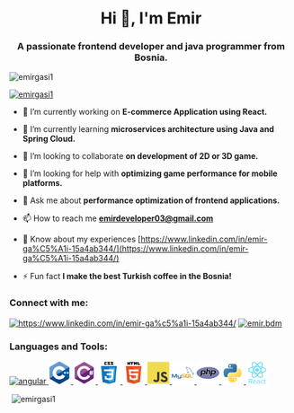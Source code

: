 <h1 align="center">Hi 👋, I'm Emir</h1>
<h3 align="center">A passionate frontend developer and java programmer from Bosnia.</h3>

<p align="left"> <img src="https://komarev.com/ghpvc/?username=emirgasi1&label=Profile%20views&color=0e75b6&style=flat" alt="emirgasi1" /> </p>

<p align="left"> <a href="https://github.com/ryo-ma/github-profile-trophy"><img src="https://github-profile-trophy.vercel.app/?username=emirgasi1" alt="emirgasi1" /></a> </p>

- 🔭 I’m currently working on **E-commerce Application using React.**

- 🌱 I’m currently learning **microservices architecture using Java and Spring Cloud.**

- 👯 I’m looking to collaborate **on development of 2D or 3D game.**

- 🤝 I’m looking for help with **optimizing game performance for mobile platforms.**

- 💬 Ask me about **performance optimization of frontend applications.**

- 📫 How to reach me **emirdeveloper03@gmail.com**

- 📄 Know about my experiences [https://www.linkedin.com/in/emir-ga%C5%A1i-15a4ab344/](https://www.linkedin.com/in/emir-ga%C5%A1i-15a4ab344/)

- ⚡ Fun fact **I make the best Turkish coffee in the Bosnia!**

<h3 align="left">Connect with me:</h3>
<p align="left">
<a href="https://linkedin.com/in/https://www.linkedin.com/in/emir-ga%c5%a1i-15a4ab344/" target="blank"><img align="center" src="https://raw.githubusercontent.com/rahuldkjain/github-profile-readme-generator/master/src/images/icons/Social/linked-in-alt.svg" alt="https://www.linkedin.com/in/emir-ga%c5%a1i-15a4ab344/" height="30" width="40" /></a>
<a href="https://instagram.com/emir.bdm" target="blank"><img align="center" src="https://raw.githubusercontent.com/rahuldkjain/github-profile-readme-generator/master/src/images/icons/Social/instagram.svg" alt="emir.bdm" height="30" width="40" /></a>
</p>

<h3 align="left">Languages and Tools:</h3>
<p align="left"> <a href="https://angular.io" target="_blank" rel="noreferrer"> <img src="https://angular.io/assets/images/logos/angular/angular.svg" alt="angular" width="40" height="40"/> </a> <a href="https://www.w3schools.com/cpp/" target="_blank" rel="noreferrer"> <img src="https://raw.githubusercontent.com/devicons/devicon/master/icons/cplusplus/cplusplus-original.svg" alt="cplusplus" width="40" height="40"/> </a> <a href="https://www.w3schools.com/cs/" target="_blank" rel="noreferrer"> <img src="https://raw.githubusercontent.com/devicons/devicon/master/icons/csharp/csharp-original.svg" alt="csharp" width="40" height="40"/> </a> <a href="https://www.w3schools.com/css/" target="_blank" rel="noreferrer"> <img src="https://raw.githubusercontent.com/devicons/devicon/master/icons/css3/css3-original-wordmark.svg" alt="css3" width="40" height="40"/> </a> <a href="https://www.w3.org/html/" target="_blank" rel="noreferrer"> <img src="https://raw.githubusercontent.com/devicons/devicon/master/icons/html5/html5-original-wordmark.svg" alt="html5" width="40" height="40"/> </a> <a href="https://developer.mozilla.org/en-US/docs/Web/JavaScript" target="_blank" rel="noreferrer"> <img src="https://raw.githubusercontent.com/devicons/devicon/master/icons/javascript/javascript-original.svg" alt="javascript" width="40" height="40"/> </a> <a href="https://www.mysql.com/" target="_blank" rel="noreferrer"> <img src="https://raw.githubusercontent.com/devicons/devicon/master/icons/mysql/mysql-original-wordmark.svg" alt="mysql" width="40" height="40"/> </a> <a href="https://www.php.net" target="_blank" rel="noreferrer"> <img src="https://raw.githubusercontent.com/devicons/devicon/master/icons/php/php-original.svg" alt="php" width="40" height="40"/> </a> <a href="https://www.python.org" target="_blank" rel="noreferrer"> <img src="https://raw.githubusercontent.com/devicons/devicon/master/icons/python/python-original.svg" alt="python" width="40" height="40"/> </a> <a href="https://reactjs.org/" target="_blank" rel="noreferrer"> <img src="https://raw.githubusercontent.com/devicons/devicon/master/icons/react/react-original-wordmark.svg" alt="react" width="40" height="40"/> </a> </p>

<p>&nbsp;<img align="center" src="https://github-readme-stats.vercel.app/api?username=emirgasi1&show_icons=true&locale=en" alt="emirgasi1" /></p>
